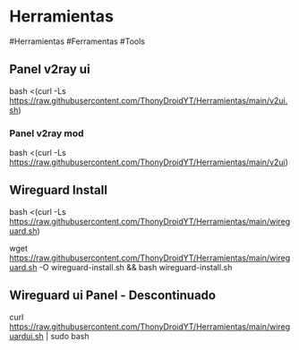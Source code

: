 # Herramientas
#Herramientas #Ferramentas #Tools

## Panel v2ray ui
bash <(curl -Ls https://raw.githubusercontent.com/ThonyDroidYT/Herramientas/main/v2ui.sh)

### Panel v2ray mod 

bash <(curl -Ls https://raw.githubusercontent.com/ThonyDroidYT/Herramientas/main/v2ui)

## Wireguard Install

bash <(curl -Ls https://raw.githubusercontent.com/ThonyDroidYT/Herramientas/main/wireguard.sh)

wget https://raw.githubusercontent.com/ThonyDroidYT/Herramientas/main/wireguard.sh -O wireguard-install.sh && bash wireguard-install.sh

## Wireguard ui Panel - Descontinuado
curl https://raw.githubusercontent.com/ThonyDroidYT/Herramientas/main/wireguardui.sh | sudo bash
